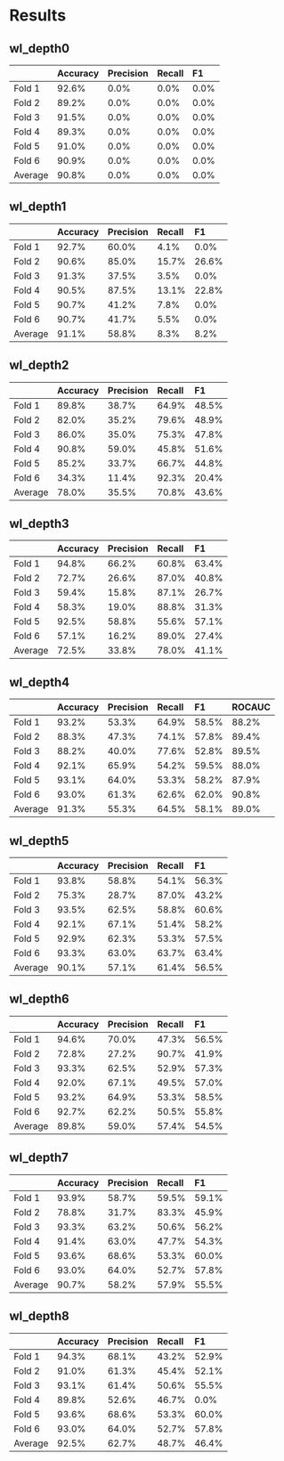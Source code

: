 # Results
## wl_depth0
|         | Accuracy   | Precision   | Recall   | F1   |
|:--------|:-----------|:------------|:---------|:-----|
| Fold 1  | 92.6%      | 0.0%        | 0.0%     | 0.0% |
| Fold 2  | 89.2%      | 0.0%        | 0.0%     | 0.0% |
| Fold 3  | 91.5%      | 0.0%        | 0.0%     | 0.0% |
| Fold 4  | 89.3%      | 0.0%        | 0.0%     | 0.0% |
| Fold 5  | 91.0%      | 0.0%        | 0.0%     | 0.0% |
| Fold 6  | 90.9%      | 0.0%        | 0.0%     | 0.0% |
| Average | 90.8%      | 0.0%        | 0.0%     | 0.0% |
## wl_depth1
|         | Accuracy   | Precision   | Recall   | F1    |
|:--------|:-----------|:------------|:---------|:------|
| Fold 1  | 92.7%      | 60.0%       | 4.1%     | 0.0%  |
| Fold 2  | 90.6%      | 85.0%       | 15.7%    | 26.6% |
| Fold 3  | 91.3%      | 37.5%       | 3.5%     | 0.0%  |
| Fold 4  | 90.5%      | 87.5%       | 13.1%    | 22.8% |
| Fold 5  | 90.7%      | 41.2%       | 7.8%     | 0.0%  |
| Fold 6  | 90.7%      | 41.7%       | 5.5%     | 0.0%  |
| Average | 91.1%      | 58.8%       | 8.3%     | 8.2%  |
## wl_depth2
|         | Accuracy   | Precision   | Recall   | F1    |
|:--------|:-----------|:------------|:---------|:------|
| Fold 1  | 89.8%      | 38.7%       | 64.9%    | 48.5% |
| Fold 2  | 82.0%      | 35.2%       | 79.6%    | 48.9% |
| Fold 3  | 86.0%      | 35.0%       | 75.3%    | 47.8% |
| Fold 4  | 90.8%      | 59.0%       | 45.8%    | 51.6% |
| Fold 5  | 85.2%      | 33.7%       | 66.7%    | 44.8% |
| Fold 6  | 34.3%      | 11.4%       | 92.3%    | 20.4% |
| Average | 78.0%      | 35.5%       | 70.8%    | 43.6% |
## wl_depth3
|         | Accuracy   | Precision   | Recall   | F1    |
|:--------|:-----------|:------------|:---------|:------|
| Fold 1  | 94.8%      | 66.2%       | 60.8%    | 63.4% |
| Fold 2  | 72.7%      | 26.6%       | 87.0%    | 40.8% |
| Fold 3  | 59.4%      | 15.8%       | 87.1%    | 26.7% |
| Fold 4  | 58.3%      | 19.0%       | 88.8%    | 31.3% |
| Fold 5  | 92.5%      | 58.8%       | 55.6%    | 57.1% |
| Fold 6  | 57.1%      | 16.2%       | 89.0%    | 27.4% |
| Average | 72.5%      | 33.8%       | 78.0%    | 41.1% |
## wl_depth4
|         | Accuracy   | Precision   | Recall   | F1    | ROCAUC   |
|:--------|:-----------|:------------|:---------|:------|:---------|
| Fold 1  | 93.2%      | 53.3%       | 64.9%    | 58.5% | 88.2%    |
| Fold 2  | 88.3%      | 47.3%       | 74.1%    | 57.8% | 89.4%    |
| Fold 3  | 88.2%      | 40.0%       | 77.6%    | 52.8% | 89.5%    |
| Fold 4  | 92.1%      | 65.9%       | 54.2%    | 59.5% | 88.0%    |
| Fold 5  | 93.1%      | 64.0%       | 53.3%    | 58.2% | 87.9%    |
| Fold 6  | 93.0%      | 61.3%       | 62.6%    | 62.0% | 90.8%    |
| Average | 91.3%      | 55.3%       | 64.5%    | 58.1% | 89.0%    |
## wl_depth5
|         | Accuracy   | Precision   | Recall   | F1    |
|:--------|:-----------|:------------|:---------|:------|
| Fold 1  | 93.8%      | 58.8%       | 54.1%    | 56.3% |
| Fold 2  | 75.3%      | 28.7%       | 87.0%    | 43.2% |
| Fold 3  | 93.5%      | 62.5%       | 58.8%    | 60.6% |
| Fold 4  | 92.1%      | 67.1%       | 51.4%    | 58.2% |
| Fold 5  | 92.9%      | 62.3%       | 53.3%    | 57.5% |
| Fold 6  | 93.3%      | 63.0%       | 63.7%    | 63.4% |
| Average | 90.1%      | 57.1%       | 61.4%    | 56.5% |
## wl_depth6
|         | Accuracy   | Precision   | Recall   | F1    |
|:--------|:-----------|:------------|:---------|:------|
| Fold 1  | 94.6%      | 70.0%       | 47.3%    | 56.5% |
| Fold 2  | 72.8%      | 27.2%       | 90.7%    | 41.9% |
| Fold 3  | 93.3%      | 62.5%       | 52.9%    | 57.3% |
| Fold 4  | 92.0%      | 67.1%       | 49.5%    | 57.0% |
| Fold 5  | 93.2%      | 64.9%       | 53.3%    | 58.5% |
| Fold 6  | 92.7%      | 62.2%       | 50.5%    | 55.8% |
| Average | 89.8%      | 59.0%       | 57.4%    | 54.5% |
## wl_depth7
|         | Accuracy   | Precision   | Recall   | F1    |
|:--------|:-----------|:------------|:---------|:------|
| Fold 1  | 93.9%      | 58.7%       | 59.5%    | 59.1% |
| Fold 2  | 78.8%      | 31.7%       | 83.3%    | 45.9% |
| Fold 3  | 93.3%      | 63.2%       | 50.6%    | 56.2% |
| Fold 4  | 91.4%      | 63.0%       | 47.7%    | 54.3% |
| Fold 5  | 93.6%      | 68.6%       | 53.3%    | 60.0% |
| Fold 6  | 93.0%      | 64.0%       | 52.7%    | 57.8% |
| Average | 90.7%      | 58.2%       | 57.9%    | 55.5% |
## wl_depth8
|         | Accuracy   | Precision   | Recall   | F1    |
|:--------|:-----------|:------------|:---------|:------|
| Fold 1  | 94.3%      | 68.1%       | 43.2%    | 52.9% |
| Fold 2  | 91.0%      | 61.3%       | 45.4%    | 52.1% |
| Fold 3  | 93.1%      | 61.4%       | 50.6%    | 55.5% |
| Fold 4  | 89.8%      | 52.6%       | 46.7%    | 0.0%  |
| Fold 5  | 93.6%      | 68.6%       | 53.3%    | 60.0% |
| Fold 6  | 93.0%      | 64.0%       | 52.7%    | 57.8% |
| Average | 92.5%      | 62.7%       | 48.7%    | 46.4% |
